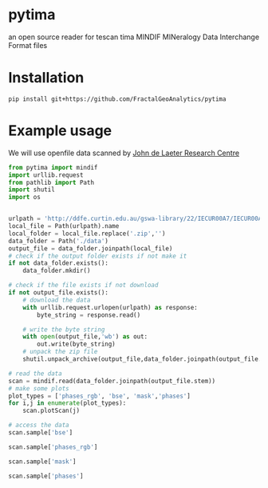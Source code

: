 **pytima**
==========
an open source reader for tescan tima MINDIF MINeralogy Data Interchange Format files


# Installation
```
pip install git+https://github.com/FractalGeoAnalytics/pytima
```
# Example usage

We will use openfile data scanned by [John de Laeter Research Centre](https://jdlc.curtin.edu.au/)


```python
from pytima import mindif
import urllib.request
from pathlib import Path
import shutil
import os


urlpath = 'http://ddfe.curtin.edu.au/gswa-library/22/IECUR00A7/IECUR00A7.mindif.zip'
local_file = Path(urlpath).name
local_folder = local_file.replace('.zip','')
data_folder = Path('./data')
output_file = data_folder.joinpath(local_file)
# check if the output folder exists if not make it
if not data_folder.exists():
    data_folder.mkdir()

# check if the file exists if not download
if not output_file.exists():
    # download the data
    with urllib.request.urlopen(urlpath) as response:
        byte_string = response.read()

    # write the byte string
    with open(output_file,'wb') as out:
        out.write(byte_string)
    # unpack the zip file 
    shutil.unpack_archive(output_file,data_folder.joinpath(output_file.stem))

# read the data
scan = mindif.read(data_folder.joinpath(output_file.stem))
# make some plots
plot_types = ['phases_rgb', 'bse', 'mask','phases']
for i,j in enumerate(plot_types):
    scan.plotScan(j)

# access the data
scan.sample['bse']

scan.sample['phases_rgb']

scan.sample['mask']

scan.sample['phases']

```

